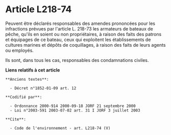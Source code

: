 # Article L218-74

Peuvent être déclarés responsables des amendes prononcées pour les infractions prévues par l'article L. 218-73 les armateurs
de bateaux de pêche, qu'ils en soient ou non propriétaires, à raison des faits des patrons et équipages de ce bateau, ceux
qui exploitent les établissements de cultures marines et dépôts de coquillages, à raison des faits de leurs agents ou
employés. 

Ils sont, dans tous les cas, responsables des condamnations civiles.

**Liens relatifs à cet article**

	**Anciens textes**:

	  - Décret n°1852-01-09 art. 12

	**Codifié par**:

	  - Ordonnance 2000-914 2000-09-18 JORF 21 septembre 2000
	  - Loi n°2003-591 2003-07-02 art. 31 I JORF 3 juillet 2003

	**Cite**:

	  - Code de l'environnement - art. L218-74 (V)
